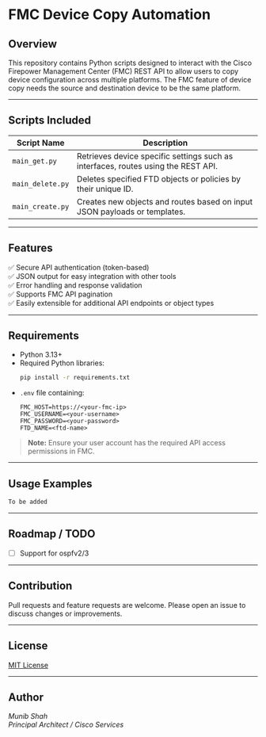 # FMC Device Copy Automation

## Overview

This repository contains Python scripts designed to interact with the Cisco Firepower Management Center (FMC) REST API to allow users to copy device configuration across multiple platforms. The FMC feature of device copy needs the source and destination device to be the same platform.  

---

## Scripts Included

| Script Name     | Description                                                                                   |
|-----------------|-----------------------------------------------------------------------------------------------|
| `main_get.py`    | Retrieves device specific settings such as interfaces, routes using the REST API.            |
| `main_delete.py` | Deletes specified FTD objects or policies by their unique ID.                                |
| `main_create.py` | Creates new objects and routes based on input JSON payloads or templates.                    |

---

## Features
✅ Secure API authentication (token-based)  
✅ JSON output for easy integration with other tools  
✅ Error handling and response validation  
✅ Supports FMC API pagination  
✅ Easily extensible for additional API endpoints or object types

---

## Requirements

- Python 3.13+
- Required Python libraries:
  ```bash
  pip install -r requirements.txt
  ```
- `.env` file containing:
  ```
  FMC_HOST=https://<your-fmc-ip>
  FMC_USERNAME=<your-username>
  FMC_PASSWORD=<your-password>
  FTD_NAME=<ftd-name>
  ```

> **Note:** Ensure your user account has the required API access permissions in FMC.

---

## Usage Examples


```bash
To be added
```

---

## Roadmap / TODO
- [ ] Support for ospfv2/3

---

## Contribution
Pull requests and feature requests are welcome. Please open an issue to discuss changes or improvements.

---

## License
[MIT License](LICENSE)

---

## Author
*Munib Shah*  
*Principal Architect / Cisco Services*  
